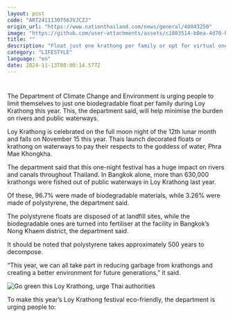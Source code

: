 ```yaml
---
layout: post
code: "ART2411130756JVJCZJ"
origin_url: "https://www.nationthailand.com/news/general/40043250"
image: "https://github.com/user-attachments/assets/c1803514-b0ea-4d70-be38-0a69a2d22000"
title: ""
description: "Float just one krathong per family or opt for virtual ones, advises climate change department in a bid to minimise the impact on rivers and waterways"
category: "LIFESTYLE"
language: "en"
date: 2024-11-13T08:00:14.577Z
---
```


# 









The Department of Climate Change and Environment is urging people to limit themselves to just one biodegradable float per family during Loy Krathong this year. This, the department said, will help minimise the burden on rivers and public waterways.

Loy Krathong is celebrated on the full moon night of the 12th lunar month and falls on November 15 this year. Thais launch decorated floats or krathong on waterways to pay their respects to the goddess of water, Phra Mae Khongkha.

The department said that this one-night festival has a huge impact on rivers and canals throughout Thailand. In Bangkok alone, more than 630,000 krathongs were fished out of public waterways in Loy Krathong last year.

Of these, 96.7% were made of biodegradable materials, while 3.26% were made of polystyrene, the department said.

The polystyrene floats are disposed of at landfill sites, while the biodegradable ones are turned into fertiliser at the facility in Bangkok’s Nong Khaem district, the department said.

It should be noted that polystyrene takes approximately 500 years to decompose.

“This year, we can all take part in reducing garbage from krathongs and creating a better environment for future generations,” it said.

  ![Go green this Loy Krathong, urge Thai authorities](https://github.com/user-attachments/assets/4e035d6a-0828-4c8a-a8e4-d109845f11f6)

To make this year’s Loy Krathong festival eco-friendly, the department is urging people to: